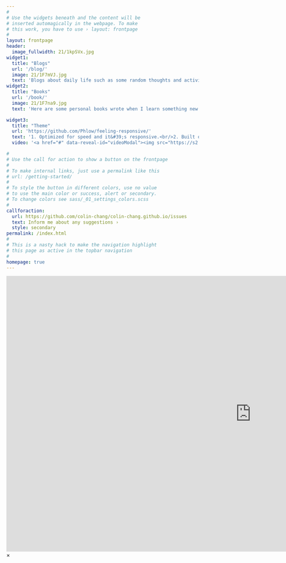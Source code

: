 ```yaml
---
#
# Use the widgets beneath and the content will be
# inserted automagically in the webpage. To make
# this work, you have to use › layout: frontpage
#
layout: frontpage
header:
  image_fullwidth: 21/1kpSVx.jpg
widget1:
  title: "Blogs"
  url: '/blog/'
  image: 21/1F7mVJ.jpg
  text: 'Blogs about daily life such as some random thoughts and activities.We also share some good ideas and solutions here.'
widget2:
  title: "Books"
  url: '/book/'
  image: 21/1F7na9.jpg
  text: 'Here are some personal books wrote when I learn something new.most of them are about IT and other useful skills.'

widget3:
  title: "Theme"
  url: 'https://github.com/Phlow/feeling-responsive/'
  text: '1. Optimized for speed and it&#39;s responsive.<br/>2. Built on <a href="http://foundation.zurb.com/">Foundation Framework</a>.<br/>3. Customizable navigation, footer,...'
  video: '<a href="#" data-reveal-id="videoModal"><img src="https://s2.ax1x.com/2020/01/21/1F7u5R.jpg" width="302" height="182" alt=""/></a>'

#
# Use the call for action to show a button on the frontpage
#
# To make internal links, just use a permalink like this
# url: /getting-started/
#
# To style the button in different colors, use no value
# to use the main color or success, alert or secondary.
# To change colors see sass/_01_settings_colors.scss
#
callforaction:
  url: https://github.com/colin-chang/colin-chang.github.io/issues
  text: Inform me about any suggestions ›
  style: secondary
permalink: /index.html
#
# This is a nasty hack to make the navigation highlight
# this page as active in the topbar navigation
#
homepage: true
---
```


<div id="videoModal" class="reveal-modal large" data-reveal="">
  <div class="flex-video widescreen vimeo" style="display: block;">
    <iframe width="1280" height="720" src="https://www.youtube.com/embed/3b5zCFSmVvU" frameborder="0" allowfullscreen></iframe>
  </div>
  <a class="close-reveal-modal">&#215;</a>
</div>
